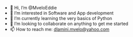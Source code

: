- 👋 Hi, I’m @MveloEddie
- 👀 I’m interested in Software and App development
- 🌱 I’m currently learning the very basics of Python
- 💞️ I’m looking to collaborate on anything to get me started
- 📫 How to reach me: dlamini.mvelo@yahoo.com

<!---
MveloEddie/MveloEddie is a ✨ special ✨ repository because its `README.md` (this file) appears on your GitHub profile.
You can click the Preview link to take a look at your changes.
--->

